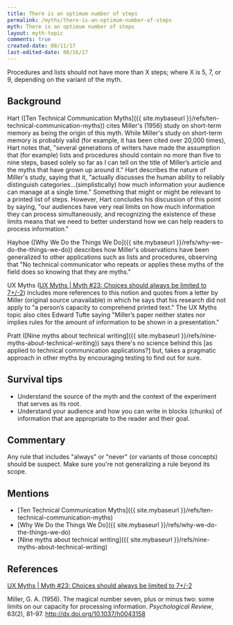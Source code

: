```yaml
---
title: There is an optimum number of steps
permalink: /myths/there-is-an-optimum-number-of-steps
myth: There is an optimum number of steps
layout: myth-topic
comments: true
created-date: 08/11/17
last-edited-date: 08/16/17
---
```


Procedures and lists should not have more than X steps; where X is 5, 7, or 9, depending on the variant of the myth.

## Background

Hart ([Ten Technical Communication Myths]({{ site.mybaseurl }}/refs/ten-technical-communication-myths)) cites Miller's (1956) study on short-term memory as being the origin of this myth. While Miller's study on short-term memory is probably valid (for example, it has been cited over 20,000 times), Hart notes that, "several generations of writers have made the assumption that (for example) lists and procedures should contain no more than five to nine steps, based solely so far as I can tell on the title of Miller’s article and the myths that have grown up around it." Hart describes the nature of Miller's study, saying that it, "actually discusses the human ability to reliably distinguish categories...(simplistically) how much information your audience can manage at a single time." Something that might or might be relevant to a printed list of steps. However, Hart concludes his discussion of this point by saying, "our audiences have very real limits on how much information they can process simultaneously, and recognizing the existence of these limits means that we need to better understand how we can help readers to process information."

Hayhoe ([Why We Do the Things We Do]({{ site.mybaseurl }}/refs/why-we-do-the-things-we-do)) describes how Miller's observations have been generalized to other applications such as lists and procedures, observing that "No technical communicator who repeats or applies these myths of the field does so knowing that they are myths."

UX Myths ([UX Myths \| Myth #23: Choices should always be limited to 7+/-2](http://uxmyths.com/post/931925744/myth-23-choices-should-always-be-limited-to-seven)) includes more references to this notion and quotes from a letter by Miller (original source unavailable) in which he says that his research did not apply to "a person’s capacity to comprehend printed text."  The UX Myths topic also cites Edward Tufte saying "Miller’s paper neither states nor implies rules for the amount of information to be shown in a presentation."

Pratt ([Nine myths about technical writing]({{ site.mybaseurl }}/refs/nine-myths-about-technical-writing)) says there's no science behind this [as applied to technical communication applications?] but, takes a pragmatic approach in other myths by encouraging testing to find out for sure.

## Survival tips

* Understand the source of the myth and the context of the experiment that serves as its root.
* Understand your audience and how you can write in blocks (chunks) of information that are appropriate to the reader and their goal.

## Commentary

Any rule that includes "always" or "never" (or variants of those concepts) should be suspect. Make sure you're not generalizing a rule beyond its scope.

## Mentions

* [Ten Technical Communication Myths]({{ site.mybaseurl }}/refs/ten-technical-communication-myths)
* [Why We Do the Things We Do]({{ site.mybaseurl }}/refs/why-we-do-the-things-we-do)
* [Nine myths about technical writing]({{ site.mybaseurl }}/refs/nine-myths-about-technical-writing)

## References

[UX Myths | Myth #23: Choices should always be limited to 7+/-2](http://uxmyths.com/post/931925744/myth-23-choices-should-always-be-limited-to-seven)

Miller, G. A. (1956). The magical number seven, plus or minus two: some limits on our capacity for processing information. _Psychological Review_, 63(2), 81-97. http://dx.doi.org/10.1037/h0043158 

